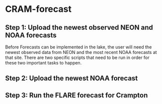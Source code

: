 # CRAM-forecast
## Step 1: Upload the newest observed NEON and NOAA forecasts
Before Forecasts can be implemented in the lake, the user will need the newest observed data from NEON and the most recent NOAA forecasts at that site. There are two specific scripts that need to be run in order for these two important tasks to happen.



## Step 2: Upload the newest NOAA forecast

## Step 3: Run the FLARE forecast for Crampton

